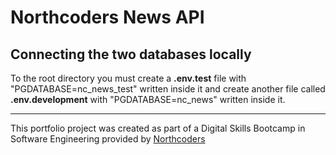# Northcoders News API

## Connecting the two databases locally 

To the root directory you must create a **.env.test** file with "PGDATABASE=nc_news_test" written inside it and create another file called  **.env.development** with "PGDATABASE=nc_news" written inside it.

--- 

This portfolio project was created as part of a Digital Skills Bootcamp in Software Engineering provided by [Northcoders](https://northcoders.com/)
